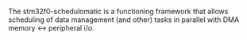 The stm32f0-schedulomatic is a functioning framework that allows scheduling of data management (and other) tasks in parallel with DMA memory <-> peripheral i/o.
